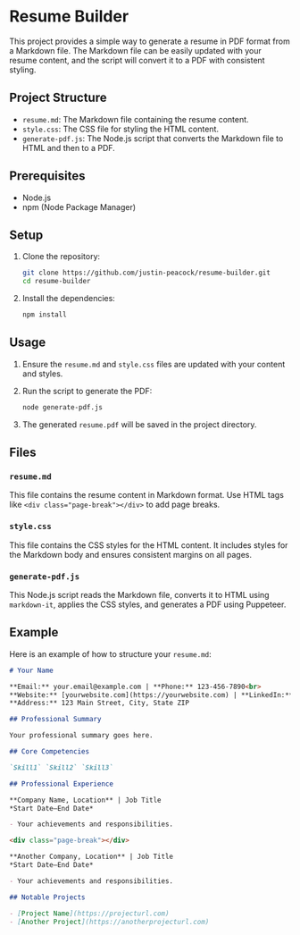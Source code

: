 # Resume Builder

This project provides a simple way to generate a resume in PDF format from a Markdown file. The Markdown file can be easily updated with your resume content, and the script will convert it to a PDF with consistent styling.

## Project Structure

- `resume.md`: The Markdown file containing the resume content.
- `style.css`: The CSS file for styling the HTML content.
- `generate-pdf.js`: The Node.js script that converts the Markdown file to HTML and then to a PDF.

## Prerequisites

- Node.js
- npm (Node Package Manager)

## Setup

1. Clone the repository:
    ```sh
    git clone https://github.com/justin-peacock/resume-builder.git
    cd resume-builder
    ```

2. Install the dependencies:
    ```sh
    npm install
    ```

## Usage

1. Ensure the `resume.md` and `style.css` files are updated with your content and styles.

2. Run the script to generate the PDF:
    ```sh
    node generate-pdf.js
    ```

3. The generated `resume.pdf` will be saved in the project directory.

## Files

### `resume.md`

This file contains the resume content in Markdown format. Use HTML tags like `<div class="page-break"></div>` to add page breaks.

### `style.css`

This file contains the CSS styles for the HTML content. It includes styles for the Markdown body and ensures consistent margins on all pages.

### `generate-pdf.js`

This Node.js script reads the Markdown file, converts it to HTML using `markdown-it`, applies the CSS styles, and generates a PDF using Puppeteer.

## Example

Here is an example of how to structure your `resume.md`:

```markdown
# Your Name

**Email:** your.email@example.com | **Phone:** 123-456-7890<br>
**Website:** [yourwebsite.com](https://yourwebsite.com) | **LinkedIn:** [linkedin.com/in/yourprofile](https://www.linkedin.com/in/yourprofile)<br>
**Address:** 123 Main Street, City, State ZIP

## Professional Summary

Your professional summary goes here.

## Core Competencies

`Skill1` `Skill2` `Skill3`

## Professional Experience

**Company Name, Location** | Job Title
*Start Date–End Date*

- Your achievements and responsibilities.

<div class="page-break"></div>

**Another Company, Location** | Job Title
*Start Date–End Date*

- Your achievements and responsibilities.

## Notable Projects

- [Project Name](https://projecturl.com)
- [Another Project](https://anotherprojecturl.com)
